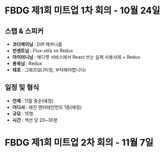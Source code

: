 # __FBDG__ 제1회 미트업 1차 회의 - 10월 24일

## 스탭 & 스피커

 * **코더케이님** : Diff 메커니즘
 * **빈센트님** : Flux-utils vs Redux
 * **아이러니님** : 애디켓 서비스에서 React 쓰는 실제 사용사례 + Redux
 * **용욱님** : Redux
 * **태호** : 그래프QL(미정, 부탁해야합니다)

## 일정 및 형식

 * **언제** : 11월 중순(예정)
 * **어디서** : 레진 엔터테인먼트 1층(예정)
 * **규모** : 15명
 * **시간** : 섹션 당 20~30분

# __FBDG__ 제1회 미트업 2차 회의 - 11월 7일

